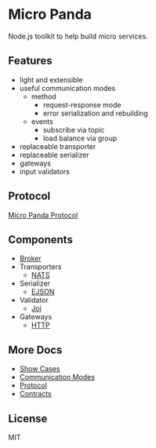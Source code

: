 # Micro Panda

Node.js toolkit to help build micro services.

## Features

- light and extensible
- useful communication modes
  - method
    - request-response mode
    - error serialization and rebuilding
  - events
    - subscribe via topic
    - load balance via group
- replaceable transporter
- replaceable serializer
- gateways
- input validators

## Protocol

[Micro Panda Protocol](docs/protocol.md)

## Components

- [Broker](packages/broker/README.md)
- Transporters
  - [NATS](packages/transporter-nats/README.md)
- Serializer
  - [EJSON](packages/serializer-ejson/README.md)
- Validator
  - [Joi](packages/validator-joi/README.md)
- Gateways
  - [HTTP](packages/gateway-http/README.md)
  
## More Docs

- [Show Cases](docs/show-cases.md)
- [Communication Modes](docs/communication-modes.md)
- [Protocol](docs/protocol.md)
- [Contracts](docs/contracts)

## License

MIT